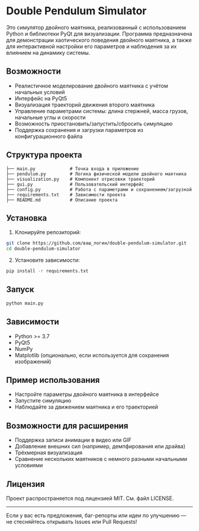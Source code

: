 # Double Pendulum Simulator

Это симулятор двойного маятника, реализованный с использованием Python и библиотеки PyQt для визуализации. Программа предназначена для демонстрации хаотического поведения двойного маятника, а также для интерактивной настройки его параметров и наблюдения за их влиянием на динамику системы.

## Возможности

* Реалистичное моделирование двойного маятника с учётом начальных условий
* Интерфейс на PyQt5
* Визуализация траекторий движения второго маятника
* Управление параметрами системы: длина стержней, масса грузов, начальные углы и скорости
* Возможность приостановить/запустить/сбросить симуляцию
* Поддержка сохранения и загрузки параметров из конфигурационного файла

## Структура проекта

```
├── main.py             # Точка входа в приложение
├── pendulum.py         # Логика физической модели двойного маятника
├── visualization.py    # Компонент отрисовки траекторий
├── gui.py              # Пользовательский интерфейс
├── config.py           # Работа с параметрами и сохранением/загрузкой
├── requirements.txt    # Зависимости проекта
├── README.md           # Описание проекта
```

## Установка

1. Клонируйте репозиторий:

```bash
git clone https://github.com/ваш_логин/double-pendulum-simulator.git
cd double-pendulum-simulator
```

2. Установите зависимости:

```bash
pip install -r requirements.txt
```

## Запуск

```bash
python main.py
```

## Зависимости

* Python >= 3.7
* PyQt5
* NumPy
* Matplotlib (опционально, если используется для сохранения изображений)

## Пример использования

* Настройте параметры двойного маятника в интерфейсе
* Запустите симуляцию
* Наблюдайте за движением маятника и его траекторией

## Возможности для расширения

* Поддержка записи анимации в видео или GIF
* Добавление внешних сил (например, демпфирования или драйва)
* Трёхмерная визуализация
* Сравнение нескольких маятников с немного разными начальными условиями

## Лицензия

Проект распространяется под лицензией MIT. См. файл LICENSE.

---

Если у вас есть предложения, баг-репорты или идеи по улучшению — не стесняйтесь открывать Issues или Pull Requests!
